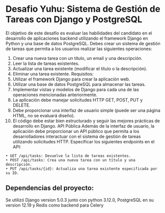 # Desafio Yuhu: Sistema de Gestión de Tareas con Django y PostgreSQL

El objetivo de este desafío es evaluar las habilidades del candidato en el desarrollo
de aplicaciones backend utilizando el framework Django en Python y una base de
datos PostgreSQL. Debes crear un sistema de gestión de tareas que permita a los
usuarios realizar las siguientes operaciones:
1. Crear una nueva tarea con un título, un email y una descripción.
2. Leer la lista de tareas existentes.
3. Actualizar una tarea existente (modificar el título o la descripción).
4. Eliminar una tarea existente.
Requisitos:
1. Utilizar el framework Django para crear la aplicación web.
2. Utilizar una base de datos PostgreSQL para almacenar las tareas.
3. Implementar vistas y modelos de Django para cada una de las operaciones
mencionadas anteriormente.
4. La aplicación debe manejar solicitudes HTTP GET, POST, PUT y DELETE.
5. Debe proporcionar una interfaz de usuario simple (puede ser una página
HTML, no se evaluará diseño).
6. El código debe estar bien estructurado y seguir las mejores prácticas de
desarrollo en Django.
API Pública
Además de la interfaz de usuario, la aplicación debe proporcionar un API público
que permita a los desarrolladores interactuar con el sistema de gestión de tareas
utilizando solicitudes HTTP.
Especificar los siguientes endpoints en el API:
```
• GET /api/tasks: Devuelve la lista de tareas existentes.
• POST /api/tasks: Crea una nueva tarea con un título y una descripción.
• PUT /api/tasks/{id}: Actualiza una tarea existente especificada por
su ID.
```

## Dependencias del proyecto:

Se utilizó Django version 5.0.3 junto con python 3.12.0, PostgreSQL en su version 12.19 y Redis como backend para Celery
